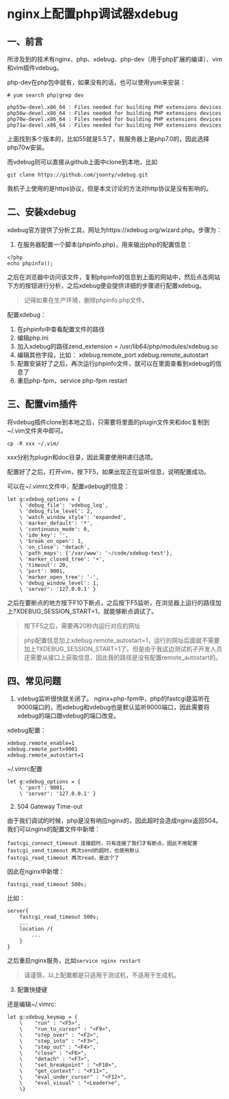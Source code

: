 # nginx上配置php调试器xdebug

## 一、前言
所涉及到的技术有nginx、php、xdebug、php-dev（用于php扩展的编译）、vim和vim插件vdebug。

php-dev在php包中就有，如果没有的话，也可以使用yum来安装：

```
# yum search php|grep dev

php55w-devel.x86_64 : Files needed for building PHP extensions devices
php56w-devel.x86_64 : Files needed for building PHP extensions devices
php70w-devel.x86_64 : Files needed for building PHP extensions devices
php71w-devel.x86_64 : Files needed for building PHP extensions devices

```

上面找到多个版本的，比如55就是5.5了，我服务器上是php7.0的，因此选择php70w安装。

而vdebug则可以直接从github上面中clone到本地，比如

```
git clone https://github.com/joonty/vdebug.git
```

我机子上使用的是https协议，但是本文讨论的方法对http协议是没有影响的。

## 二、安装xdebug

xdebug官方提供了分析工具，网址为https://xdebug.org/wizard.php。步骤为：

1. 在服务器配置一个脚本(phpinfo.php)，用来输出php的配置信息：
```
<?php
echo phpinfo();
```

之后在浏览器中访问该文件，复制phpinfo的信息到上面的网站中，然后点击网站下方的按钮进行分析，之后xdebug便会提供详细的步骤进行配置xdebug。

> 记得如果在生产环境，删除phpinfo.php文件。



配置xdebug：
1. 在phpinfo中查看配置文件的路径
2. 编辑php.ini
3. 加入xdebug的路径zend_extension = /usr/lib64/php/modules/xdebug.so
4. 编辑其他字段，比如：
    xdebug.remote_port
    xdebug.remote_autostart
5. 配置安装好了之后，再次运行phpinfo文件，就可以在里面查看到xdebug的信息了
6. 重启php-fpm，service php-fpm restart


## 三、配置vim插件

将vdebug插件clone到本地之后，只需要将里面的plugin文件夹和doc复制到~/.vim文件夹中即可。
```
cp -R xxx ~/.vim/
```
xxx分别为plugin和doc目录，因此需要使用R递归选项。

配置好了之后，打开vim，按下F5，如果出现正在监听信息，说明配置成功。

可以在~/.vimrc文件中，配置vdebug的信息：
```
let g:vdebug_options = {
    \ 'debug_file': 'vdebug_log',
    \ 'debug_file_level': 2,
    \ 'watch_window_style': 'expanded',
    \ 'marker_default': '*',
    \ 'continuous_mode': 0,
    \ 'ide_key': '',
    \ 'break_on_open': 1,
    \ 'on_close': 'detach',
    \ 'path_maps': {'/var/www': '~/code/xdebug-test'},
    \ 'marker_closed_tree': '+',
    \ 'timeout': 20,
    \ 'port': 9001,
    \ 'marker_open_tree': '-',
    \ 'debug_window_level': 1,
    \ 'server': '127.0.0.1' }
```

之后在要断点的地方按下F10下断点，之后按下F5监听，在浏览器上运行的路径加上?XDEBUG_SESSION_START=1，就能够断点调试了。
> 按下F5之后，需要再20秒内运行对应的网址

> php配置信息加上xdebug.remote_autostart=1，运行的网址后面就不需要加上?XDEBUG_SESSION_START=1了。但是由于我这边测试机子开发人员还需要从接口上获取信息，因此我的路径是没有配置remote_autostart的。

## 四、常见问题

1. vdebug监听很快就关闭了。
nginx+php-fpm中，php的fastcgi是监听在9000端口的，而xdebug和vdebug也是默认监听9000端口，因此需要将xdebug的端口跟vdebug的端口改变。

xdebug配置：
```
xdebug.remote_enable=1
xdebug.remote_port=9001
xdebug.remote_autostart=1
```

~/.vimrc配置

```
let g:vdebug_options = {
    \ 'port': 9001,
    \ 'server': '127.0.0.1' }
```

2. 504 Gateway Time-out

由于我们调试的时候，php是没有响应nginx的，因此超时会造成nginx返回504。我们可以nginx的配置文件中新增：

```
fastcgi_connect_timeout 连接超时，只有连接了我们才有断点，因此不用配置
fastcgi_send_timeout 两次send的超时，也使用默认
fastcgi_read_timeout 两次read，是这个了
```

因此在nginx中新增：
```
fastcgi_read_timeout 500s;
```
比如：
```
server{
    fastcgi_read_timeout 500s;
    ...
    location /{
        ...
    }
}
```
之后重启nginx服务，比如`service nginx restart`

> 请谨慎，以上配置都是只适用于测试机，不适用于生成机。

3. 配置快捷键

还是编辑~/.vimrc:

```
let g:vdebug_keymap = {
    \    "run" : "<F5>",
    \    "run_to_cursor" : "<F9>",
    \    "step_over" : "<F2>",
    \    "step_into" : "<F3>",
    \    "step_out" : "<F4>",
    \    "close" : "<F6>",
    \    "detach" : "<F7>",
    \    "set_breakpoint" : "<F10>",
    \    "get_context" : "<F11>",
    \    "eval_under_cursor" : "<F12>",
    \    "eval_visual" : "<Leader>e",
    \}
```




